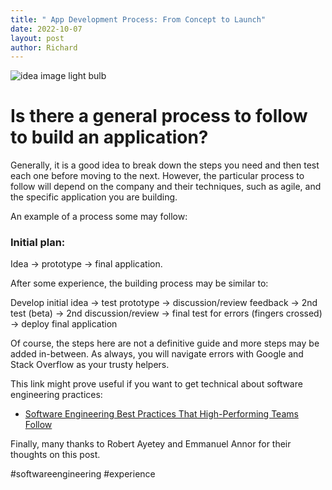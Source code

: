 ```yaml
---
title: " App Development Process: From Concept to Launch"
date: 2022-10-07
layout: post
author: Richard
---
```

![idea image light bulb](https://github.com/user-attachments/assets/f8d639ae-687d-4eaa-af1d-60d2bd7b62fc)

# Is there a general process to follow to build an application?

Generally, it is a good idea to break down the steps you need and then test each one before moving to the next. However, the particular process to follow will depend on the company and their techniques, such as agile, and the specific application you are building.

An example of a process some may follow:

### Initial plan:
Idea → prototype → final application.

After some experience, the building process may be similar to:

Develop initial idea → test prototype → discussion/review feedback → 2nd test (beta) → 2nd discussion/review → final test for errors (fingers crossed) → deploy final application

Of course, the steps here are not a definitive guide and more steps may be added in-between. As always, you will navigate errors with Google and Stack Overflow as your trusty helpers.

This link might prove useful if you want to get technical about software engineering practices:
- [Software Engineering Best Practices That High-Performing Teams Follow](https://www.stepsize.com/blog/software-engineering-best-practices)


Finally, many thanks to Robert Ayetey and Emmanuel Annor for their thoughts on this post.

#softwareengineering #experience
